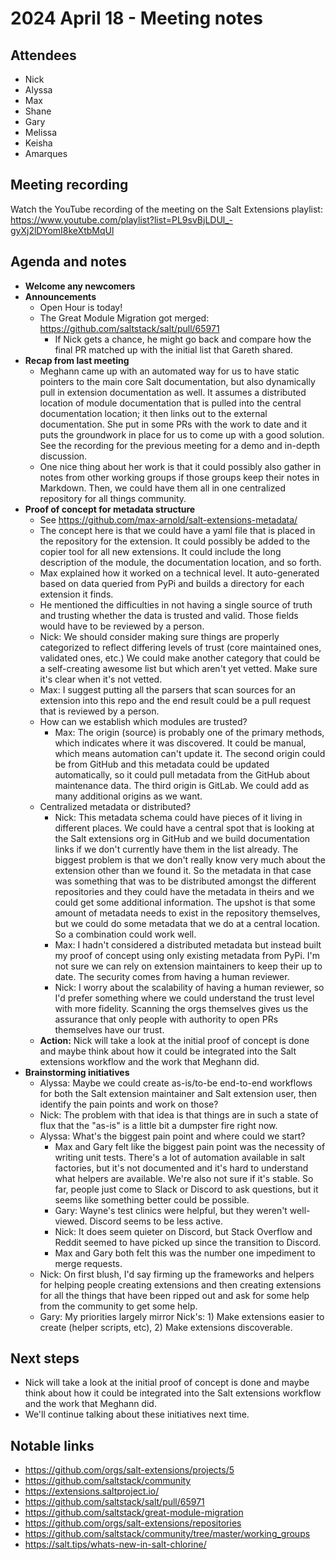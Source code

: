 # 2024 April 18 - Meeting notes

## Attendees

- Nick
- Alyssa
- Max
- Shane
- Gary
- Melissa
- Keisha
- Amarques

## Meeting recording

Watch the YouTube recording of the meeting on the Salt Extensions playlist:
https://www.youtube.com/playlist?list=PL9svBjLDUl_-gyXj2lDYomI8keXtbMqUl

## Agenda and notes

- **Welcome any newcomers**
- **Announcements**
  - Open Hour is today!
  - The Great Module Migration got merged: https://github.com/saltstack/salt/pull/65971
    - If Nick gets a chance, he might go back and compare how the final PR matched up with the initial list that Gareth shared.
- **Recap from last meeting**
  - Meghann came up with an automated way for us to have static pointers to the main core Salt documentation, but also dynamically pull in extension documentation as well. It assumes a distributed location of module documentation that is pulled into the central documentation location; it then links out to the external documentation. She put in some PRs with the work to date and it puts the groundwork in place for us to come up with a good solution. See the recording for the previous meeting for a demo and in-depth discussion.
  - One nice thing about her work is that it could possibly also gather in notes from other working groups if those groups keep their notes in Markdown. Then, we could have them all in one centralized repository for all things community.
- **Proof of concept for metadata structure**
  - See https://github.com/max-arnold/salt-extensions-metadata/
  - The concept here is that we could have a yaml file that is placed in the repository for the extension. It could possibly be added to the copier tool for all new extensions. It could include the long description of the module, the documentation location, and so forth.
  - Max explained how it worked on a technical level. It auto-generated based on data queried from PyPi and builds a directory for each extension it finds.
  - He mentioned the difficulties in not having a single source of truth and trusting whether the data is trusted and valid. Those fields would have to be reviewed by a person.
  - Nick: We should consider making sure things are properly categorized to reflect differing levels of trust (core maintained ones, validated ones, etc.) We could make another category that could be a self-creating awesome list but which aren't yet vetted. Make sure it's clear when it's not vetted.
  - Max: I suggest putting all the parsers that scan sources for an extension into this repo and the end result could be a pull request that is reviewed by a person.
  - How can we establish which modules are trusted?
    - Max: The origin (source) is probably one of the primary methods, which indicates where it was discovered. It could be manual, which means automation can't update it. The second origin could be from GitHub and this metadata could be updated automatically, so it could pull metadata from the GitHub about maintenance data. The third origin is GitLab. We could add as many additional origins as we want.
  - Centralized metadata or distributed?
    - Nick: This metadata schema could have pieces of it living in different places. We could have a central spot that is looking at the Salt extensions org in GitHub and we build documentation links if we don't currently have them in the list already. The biggest problem is that we don't really know very much about the extension other than we found it. So the metadata in that case was something that was to be distributed amongst the different repositories and they could have the metadata in theirs and we could get some additional information. The upshot is that some amount of metadata needs to exist in the repository themselves, but we could do some metadata that we do at a central location. So a combination could work well.
    - Max: I hadn't considered a distributed metadata but instead built my proof of concept using only existing metadata from PyPi. I'm not sure we can rely on extension maintainers to keep their up to date. The security comes from having a human reviewer.
    - Nick: I worry about the scalability of having a human reviewer, so I'd prefer something where we could understand the trust level with more fidelity. Scanning the orgs themselves gives us the assurance that only people with authority to open PRs themselves have our trust.
  - **Action:** Nick will take a look at the initial proof of concept is done and maybe think about how it could be integrated into the Salt extensions workflow and the work that Meghann did.
- **Brainstorming initiatives**
  - Alyssa: Maybe we could create as-is/to-be end-to-end workflows for both the Salt extension maintainer and Salt extension user, then identify the pain points and work on those?
  - Nick: The problem with that idea is that things are in such a state of flux that the "as-is" is a little bit a dumpster fire right now.
  - Alyssa: What's the biggest pain point and where could we start?
    - Max and Gary felt like the biggest pain point was the necessity of writing unit tests. There's a lot of automation available in salt factories, but it's not documented and it's hard to understand what helpers are available. We're also not sure if it's stable. So far, people just come to Slack or Discord to ask questions, but it seems like something better could be possible.
    - Gary: Wayne's test clinics were helpful, but they weren't well-viewed. Discord seems to be less active.
    - Nick: It does seem quieter on Discord, but Stack Overflow and Reddit seemed to have picked up since the transition to Discord.
    - Max and Gary both felt this was the number one impediment to merge requests.
  - Nick: On first blush, I'd say firming up the frameworks and helpers for helping people creating extensions and then creating extensions for all the things that have been ripped out and ask for some help from the community to get some help.
  - Gary: My priorities largely mirror Nick's: 1) Make extensions easier to create (helper scripts, etc), 2) Make extensions discoverable.

## Next steps

- Nick will take a look at the initial proof of concept is done and maybe think about how it could be integrated into the Salt extensions workflow and the work that Meghann did.
- We'll continue talking about these initiatives next time.

## Notable links

- https://github.com/orgs/salt-extensions/projects/5
- https://github.com/saltstack/community
- https://extensions.saltproject.io/
- https://github.com/saltstack/salt/pull/65971
- https://github.com/saltstack/great-module-migration
- https://github.com/orgs/salt-extensions/repositories
- https://github.com/saltstack/community/tree/master/working_groups
- https://salt.tips/whats-new-in-salt-chlorine/
